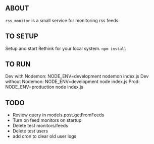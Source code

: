 ## ABOUT

`rss_monitor` is a small service for monitoring rss feeds.

## TO SETUP

Setup and start Rethink for your local system.
`npm install`

## TO RUN

Dev with Nodemon: NODE_ENV=development nodemon index.js
Dev without Nodemon: NODE_ENV=development node index.js
Prod: NODE_ENV=production node index.js

## TODO

* Review query in models.post.getFromFeeds
* Turn on feed monitors on startup
* Delete test monitors/feeds
* Delete test users
* add cron to clear old user logs